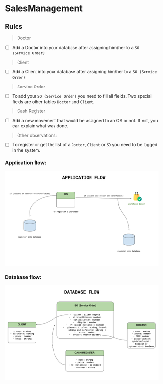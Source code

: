 # SalesManagement

## Rules
> Doctor
- [ ] Add a Doctor into your database after assigning him/her to a `SO (Service Order)`

> Client
- [ ] Add a Client into your database after assigning him/her to a `SO (Service Order)`

> Service Order
- [ ] To add your `SO (Service Order)` you need to fill all fields. Two special fields are other tables `Doctor` and `Client`.

> Cash Register
- [ ] Add a new movement that would be assigned to an OS or not. If not, you can explain what was done.

> Other observations:

- [ ] To register or get the list of a `Doctor`, `Client` or `SO` you need to be logged in the system.

### Application flow:

![](salesManagement-app.svg)

### Database flow:

![](salesManagement-database.svg)
